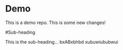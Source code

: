 # Demo 

This is a demo repo. This is some new changes!

#Sub-heading

This is the sub-heading...
bxABxbhbd xubuwiububwui